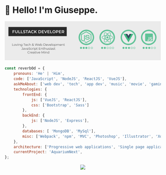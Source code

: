 # :wave: Hello! I'm Giuseppe.

<img src="https://github.com/ReverbOD/ReverbOD/blob/master/gh-header-image.png"/>

<p>
</p>

```javascript
const reverbOd = {
    pronouns: 'He' | 'Him',
    code: ['JavaScript', 'NodeJS', 'ReactJS', 'VueJS'],
    askMeAbout: ['web dev', 'tech', 'app dev', 'music', 'movie', 'gaming'],
    technologies: {
        frontEnd: {
            js: ['VueJS', 'ReactJS'],
            css: ['Bootstrap', 'Sass']
        },
        backEnd: {
            js: ['NodeJS', 'Express'],
        },
        databases: [ 'MongoDB', 'MySql'],
        misc: ['Webpack', 'npm', 'MVC', 'Photoshop', 'Illustrator', 'Xd']
    },
    architecture: ['Progressive web applications', 'Single page applications', 'Website'],
    currentProject: 'AquariumNext',
};
```

 </p> 
<div align ="center">
<a href ="https://github-readme-stats">
<img align ="center" src = "https://github-readme-stats.vercel.app/api?username=ReverbOD&count_private=true&theme=vue&show_icons=true&count_private=true">
</a>
</div>

<!--
**ReverbOD/ReverbOD** is a ✨ _special_ ✨ repository because its `README.md` (this file) appears on your GitHub profile.

Here are some ideas to get you started:

- 🔭 I’m currently working on ...
- 🌱 I’m currently learning ...
- 👯 I’m looking to collaborate on ...
- 🤔 I’m looking for help with ...
- 💬 Ask me about ...
- 📫 How to reach me: ...
- 😄 Pronouns: ...
- ⚡ Fun fact: ...
-->
